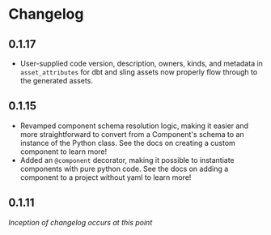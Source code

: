 # Changelog

## 0.1.17

- User-supplied code version, description, owners, kinds, and metadata in `asset_attributes` for dbt and sling assets now properly flow through to the generated assets.
## 0.1.15

- Revamped component schema resolution logic, making it easier and more straightforward to convert from a Component's schema to an instance of the Python class. See the docs on creating a custom component to learn more!
- Added an `@component` decorator, making it possible to instantiate components with pure python code. See the docs on adding a component to a project without yaml to learn more!

## 0.1.11

_Inception of changelog occurs at this point_
